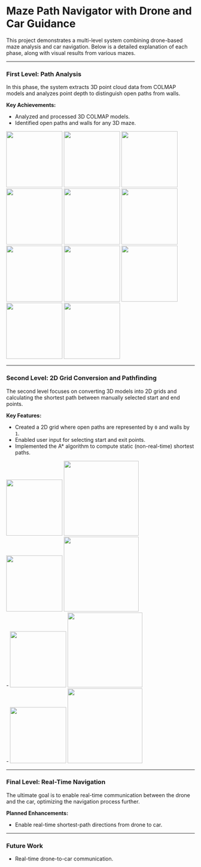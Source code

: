 # Maze Path Navigator with Drone and Car Guidance

This project demonstrates a multi-level system combining drone-based maze analysis and car navigation. Below is a detailed explanation of each phase, along with visual results from various mazes.

---

### **First Level: Path Analysis**
In this phase, the system extracts 3D point cloud data from COLMAP models and analyzes point depth to distinguish open paths from walls.

**Key Achievements:**
- Analyzed and processed 3D COLMAP models.
- Identified open paths and walls for any 3D maze.

<img src="https://github.com/user-attachments/assets/ba3fb419-1094-4829-813b-7ac79abd48f5" width="150">
<img src="https://github.com/user-attachments/assets/0654a268-6422-49db-8928-08a79ea6b3ba" width="150">
<img src="https://github.com/user-attachments/assets/01bcf63a-579a-4756-b8d7-dafe6149806c" width="150"><br>

<img src="https://github.com/user-attachments/assets/cf3f8861-ade2-45c2-b0bc-be505caf98df" width="150">
<img src="https://github.com/user-attachments/assets/c3f3c824-148e-4337-8259-ad5a3516c616" width="150">
<img src="https://github.com/user-attachments/assets/94976a82-c8b1-424a-b8b8-cdc40fc95f6a" width="150"><br>

<img src="https://github.com/user-attachments/assets/5268e53a-8756-4be1-b413-c24c382395c3" width="150">
<img src="https://github.com/user-attachments/assets/483af13a-da37-4b71-83da-0d83b262ede6" width="150">
<img src="https://github.com/user-attachments/assets/b35993c8-7096-484d-b7dc-659a5257c180" width="150"><br>

<img src="https://github.com/user-attachments/assets/dbb56e2b-e63e-4f33-9197-7d989529aa2f" width="150">
<img src="https://github.com/user-attachments/assets/8b8e3986-3944-4c66-8623-fcb0e7b16c5e" width="150">

---

### **Second Level: 2D Grid Conversion and Pathfinding**
The second level focuses on converting 3D models into 2D grids and calculating the shortest path between manually selected start and end points.

**Key Features:**
- Created a 2D grid where open paths are represented by `0` and walls by `1`.
- Enabled user input for selecting start and exit points.
- Implemented the A* algorithm to compute static (non-real-time) shortest paths.

<img src="https://github.com/user-attachments/assets/b8a3b6ec-1593-45a7-bf99-ce8c6d15b974" width="150">
<img src="https://github.com/user-attachments/assets/e5cc3bd8-0707-466f-9fce-5b4009e95856" width="200"><br>

<img src="https://github.com/user-attachments/assets/122f2587-b992-4314-bb51-d7bddbd345af" width="150">
<img src="https://github.com/user-attachments/assets/50df20be-86b8-48a9-9dee-2e215f77bdd3" width="200"><br>
-
<img src="https://github.com/user-attachments/assets/453a72ee-fd17-40df-8158-cc1f177c1d94" width="150">
<img src="https://github.com/user-attachments/assets/70bd5e7e-9eb9-461c-93d4-bde1f0dc789f" width="200"><br>
-
<img src="https://github.com/user-attachments/assets/7a9b26fa-159f-4101-ae5f-f904d8d8956e" width="150">
<img src="https://github.com/user-attachments/assets/16b82de3-0347-4434-b8c1-322faa75e512" width="200">

---

### **Final Level: Real-Time Navigation**
The ultimate goal is to enable real-time communication between the drone and the car, optimizing the navigation process further.

**Planned Enhancements:**
- Enable real-time shortest-path directions from drone to car.

---

### **Future Work**
- Real-time drone-to-car communication.
